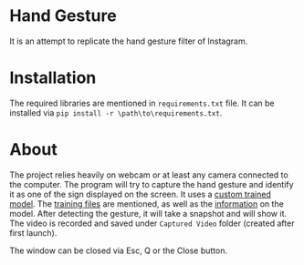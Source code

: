 # Hand Gesture
  It is an attempt to replicate the hand gesture filter of Instagram.

# Installation
  The required libraries are mentioned in `requirements.txt` file. It can be installed via `pip install -r \path\to\requirements.txt`.

# About
  The project relies heavily on webcam or at least any camera connected to the computer. The program will try to capture the hand gesture
  and identify it as one of the sign displayed on the screen. It uses a [custom trained model](Model/Model_Data). The [training
  files](Model) are mentioned, as well as the [information](Model/README.md) on the model. After detecting
  the gesture, it will take a snapshot and will show it. The video is recorded and saved under `Captured Video` folder (created after first launch).
  
  The window can be closed via Esc, Q or the Close button.
